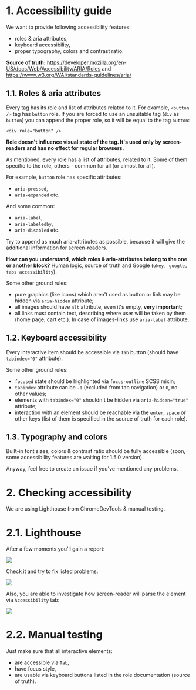 # 1. Accessibility guide

We want to provide following accessibility features:
- roles & aria attributes,
- keyboard accessibility,
- proper typography, colors and contrast ratio.

**Source of truth:** https://developer.mozilla.org/en-US/docs/Web/Accessibility/ARIA/Roles and https://www.w3.org/WAI/standards-guidelines/aria/

## 1.1. Roles & aria attributes

Every tag has its role and list of attributes related to it. For example, `<button />` tag has
`button` role. If you are forced to use an unsuitable tag (`div` as `button`) you can append the proper role, so it will be equal to the tag `button`:

`<div role="button" />`

**Role doesn't influence visual state of the tag. It's used only by screen-readers and has no effect for regular browsers.**

As mentioned, every role has a list of attributes, related to it. Some of them specific to the role, others - common for all (or almost for all).

For example, `button` role has specific attributes:
- `aria-pressed`,
- `aria-expanded` etc.

And some common:
- `aria-label`,
- `aria-labeledby`,
- `aria-disabled` etc.

Try to append as much aria-attributes as possible, because it will give the additional information for screen-readers.

**How can you understand, which roles & aria-attributes belong to the one or another block?** Human logic, source of truth and Google (`okey, google, tabs accessibility`).

Some other ground rules:
- pure graphics (like icons) which aren't used as button or link may be hidden via `aria-hidden` attribute;
- all images should have `alt` attribute, even it's empty, **very important**;
- all links must contain text, describing where user will be taken by them (home page, cart etc.). In case of images-links use `aria-label` attribute.

## 1.2. Keyboard accessibility

Every interactive item should be accessible via `Tab` button (should have `tabindex="0"` attribute).

Some other ground rules:
- `focused` state should be highlighted via `focus-outline` SCSS mixin;
- `tabindex` attribute can be `-1` (excluded from tab navigation) or `0`, no other values;
- elements with `tabindex="0"` shouldn't be hidden via `aria-hidden="true"` attribute;
- interaction with an element should be reachable via the `enter`, `space` or other keys (list of them is specified in the source of truth for each role).

## 1.3. Typography and colors

Built-in font sizes, colors & contrast ratio should be fully accessible (soon, some accessibility features are waiting for 1.5.0 version). 

Anyway, feel free to create an issue if you've mentioned any problems.

# 2. Checking accessibility

We are using Lighthouse from ChromeDevTools & manual testing.

# 2.1. Lighthouse

After a few moments you'll gain a report:

![](http://joxi.ru/Vm6jNGjH3d5YWm.jpg)

Check it and try to fix listed problems:

![](http://joxi.ru/DrlxdGxcKO8g5r.jpg)

Also, you are able to investigate how screen-reader will parse the element via `Accessibility` tab:

![](http://joxi.ru/zAN7wb7s1znnBr.jpg)

# 2.2. Manual testing

Just make sure that all interactive elements:
- are accessible via `Tab`, 
- have focus style,
- are usable via keyboard buttons listed in the role documentation (source of truth).